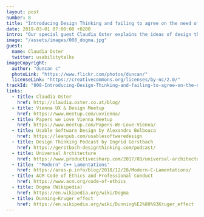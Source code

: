 ```yaml
---
layout: post
number: 8
title: "Introducing Design Thinking and failing to agree on the need of Dogma"
date: 2019-03-01 07:00:00 +0200
intro: "Our special guest Claudia Oster explains the ideas of design thinking and the similarities with human centred design. It is interesting how the original design methodologies expanded to the business world. Peter brings us out of our comfort zone with his need for dogma. Listen to find out if strict rules are reasonable!"
image: "/assets/images/008_dogma.jpg"
guest:
  name: Claudia Oster
  twitter: usabilitytalks
imageCopyright:
  author: "duncan c"
  photoLink: "https://www.flickr.com/photos/duncan/"
  licenseLink: "https://creativecommons.org/licenses/by-nc/2.0/"
trackId: "008-Introducing-Design-Thinking-and-failing-to-agree-on-the-need-of-Dogma-e3bdk5/a-ab3v7a"
links:
  - title: Claudia Oster
    href: http://claudia.oster.co.at/blog/
  - title: Vienna UX & Design Meetup
    href: https://www.meetup.com/uxvienna/
  - title: Papers we Love Vienna Meetup
    href: https://www.meetup.com/Papers-We-Love-Vienna/
  - title: Usable Software Design by Alexandru Bolboaca
    href: https://leanpub.com/usablesoftwaredesign
  - title: Design Thinking Podcast by Ingrid Gerstbach
    href: https://gerstbach-designthinking.com/podcast/
  - title: Universal Architecture
    href: https://www.productivecsharp.com/2017/03/universal-architecture/
  - title: '"Modern" C++ Lamentations'
    href: https://aras-p.info/blog/2018/12/28/Modern-C-Lamentations/
  - title: ACM Code of Ethics and Professional Conduct
    href: https://www.acm.org/code-of-ethics
  - title: Dogma (Wikipedia)
    href: https://en.wikipedia.org/wiki/Dogma
  - title: Dunning–Kruger effect
    href: https://en.wikipedia.org/wiki/Dunning%E2%80%93Kruger_effect
---
```

